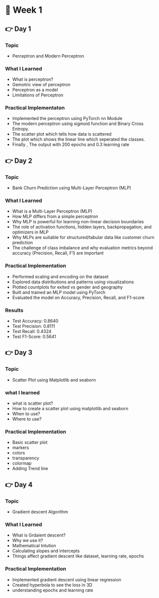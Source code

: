 # 🚀 Week 1 

## 👉 Day 1

### Topic 

- Perceptron and Modern Perceptron

### What I Learned

- What is perceptron?
- Gemotric view of perceptron
- Perceptron as a model
- Limitations of Perceptron

### Practical Implementaton

- Implemented the perceptron using PyTorch nn Module
- The modern perceptron using sigmoid function and Binary Cross Entropy.
- The scatter plot which tells how data is scattered
- The plot which shows the linear line which seperated the classes.
- Finally , The output with 200 epochs and 0.3 learning rate

## 👉 Day 2

### Topic

- Bank Churn Prediction using Multi-Layer Perceptron (MLP)

### What I Learned

- What is a Multi-Layer Perceptron (MLP)
- How MLP differs from a simple perceptron
- Why MLP is powerful for learning non-linear decision boundaries
- The role of activation functions, hidden layers, backpropagation, and optimizers in MLP
- Why MLPs are suitable for structured/tabular data like customer churn prediction
- The challenge of class imbalance and why evaluation metrics beyond accuracy (Precision, Recall, F1) are important

### Practical Implementation

- Performed scaling and encoding on the dataset
- Explored data distributions and patterns using visualizations
- Plotted countplots for exited vs gender and geography
- Built and trained an MLP model using PyTorch
- Evaluated the model on Accuracy, Precision, Recall, and F1-score

### Results

- Test Accuracy: 0.8640
- Test Precision: 0.8111
- Test Recall: 0.4324
- Test F1-Score: 0.5641


## 👉 Day 3

### Topic

- Scatter Plot using Matplotlib and seaborn

### what I learned

- what is scatter plot?
- How to create a scatter plot using matplotlib and seaborn
- When to use?
- Where to use?

### Practical Implementation

- Basic scatter plot
- markers
- colors
- transparency
- colormap
- Adding Trend line


## 👉 Day 4

### Topic

- Gradient descent Algorithm

### What I Learned

- What is Grdaient descent?
- Why we use it?
- Mathematical Intution
- Calculating slopes and intercepts
- Things affect gradient descent like dataset, learning rate, epochs

### Practical Implementation
- Implemented gradient descent using linear regression
- Created hyperbola to see the loss in 3D
- understanding epochs and learning rate
